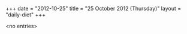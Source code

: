 +++
date = "2012-10-25"
title = "25 October 2012 (Thursday)"
layout = "daily-diet"
+++


\<no entries\>
